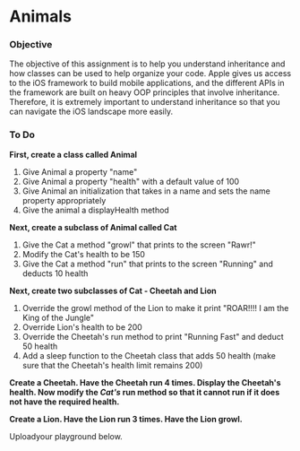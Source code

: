 # Animals

### Objective

The objective of this assignment is to help you understand inheritance and how classes can be used to help organize your code. Apple gives us access to the iOS framework to build mobile applications, and the different APIs in the framework are built on heavy OOP principles that involve inheritance. Therefore, it is extremely important to understand inheritance so that you can navigate the iOS landscape more easily. 

### To Do

**First, create a class called Animal**

1.  Give Animal a property "name"
2.  Give Animal a property "health" with a default value of 100
3.  Give Animal an initialization that takes in a name and sets the name property appropriately
4.  Give the animal a displayHealth method

**Next, create a subclass of Animal called Cat**

1.  Give the Cat a method "growl" that prints to the screen "Rawr!"
2.  Modify the Cat's health to be 150
3.  Give the Cat a method "run" that prints to the screen "Running" and deducts 10 health

**Next, create two subclasses of Cat - Cheetah and Lion**

1.  Override the growl method of the Lion to make it print "ROAR!!!! I am the King of the Jungle"
2.  Override Lion's health to be 200
3.  Override the Cheetah's run method to print "Running Fast" and deduct 50 health 
4.  Add a sleep function to the Cheetah class that adds 50 health (make sure that the Cheetah's health limit remains 200)

**Create a Cheetah. Have the Cheetah run 4 times. Display the Cheetah's health. Now modify the _Cat's_ run method so that it cannot run if it does not have the required health.**

**Create a Lion. Have the Lion run 3 times. Have the Lion growl.**

Uploadyour playground below.